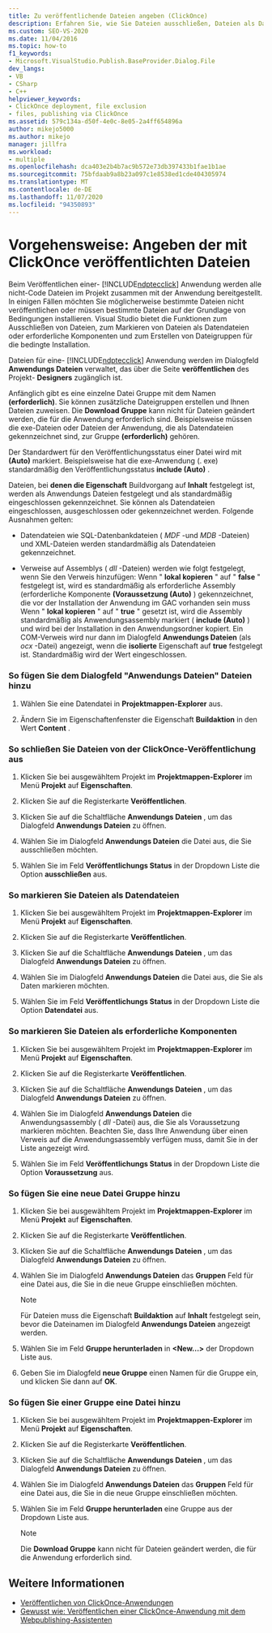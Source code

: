 ```yaml
---
title: Zu veröffentlichende Dateien angeben (ClickOnce)
description: Erfahren Sie, wie Sie Dateien ausschließen, Dateien als Datendateien oder Voraussetzungen markieren und Gruppen für die bedingte Installation einer ClickOnce-Anwendung erstellen.
ms.custom: SEO-VS-2020
ms.date: 11/04/2016
ms.topic: how-to
f1_keywords:
- Microsoft.VisualStudio.Publish.BaseProvider.Dialog.File
dev_langs:
- VB
- CSharp
- C++
helpviewer_keywords:
- ClickOnce deployment, file exclusion
- files, publishing via ClickOnce
ms.assetid: 579c134a-d50f-4e0c-8e05-2a4ff654896a
author: mikejo5000
ms.author: mikejo
manager: jillfra
ms.workload:
- multiple
ms.openlocfilehash: dca403e2b4b7ac9b572e73db397433b1fae1b1ae
ms.sourcegitcommit: 75bfdaab9a8b23a097c1e8538ed1cde404305974
ms.translationtype: MT
ms.contentlocale: de-DE
ms.lasthandoff: 11/07/2020
ms.locfileid: "94350893"
---
```

# <a name="how-to-specify-which-files-are-published-by-clickonce"></a>Vorgehensweise: Angeben der mit ClickOnce veröffentlichten Dateien
Beim Veröffentlichen einer- [!INCLUDE[ndptecclick](../deployment/includes/ndptecclick_md.md)] Anwendung werden alle nicht-Code Dateien im Projekt zusammen mit der Anwendung bereitgestellt. In einigen Fällen möchten Sie möglicherweise bestimmte Dateien nicht veröffentlichen oder müssen bestimmte Dateien auf der Grundlage von Bedingungen installieren. Visual Studio bietet die Funktionen zum Ausschließen von Dateien, zum Markieren von Dateien als Datendateien oder erforderliche Komponenten und zum Erstellen von Dateigruppen für die bedingte Installation.

 Dateien für eine- [!INCLUDE[ndptecclick](../deployment/includes/ndptecclick_md.md)] Anwendung werden im Dialogfeld **Anwendungs Dateien** verwaltet, das über die Seite **veröffentlichen** des Projekt- **Designers** zugänglich ist.

 Anfänglich gibt es eine einzelne Datei Gruppe mit dem Namen **(erforderlich)**. Sie können zusätzliche Dateigruppen erstellen und Ihnen Dateien zuweisen. Die **Download Gruppe** kann nicht für Dateien geändert werden, die für die Anwendung erforderlich sind. Beispielsweise müssen die exe-Dateien oder Dateien der Anwendung, die als Datendateien gekennzeichnet sind, zur Gruppe **(erforderlich)** gehören.

 Der Standardwert für den Veröffentlichungsstatus einer Datei wird mit **(Auto)** markiert. Beispielsweise hat die exe-Anwendung (. exe) standardmäßig den Veröffentlichungsstatus **include (Auto)** .

 Dateien, bei **denen die Eigenschaft** Buildvorgang auf **Inhalt** festgelegt ist, werden als Anwendungs Dateien festgelegt und als standardmäßig eingeschlossen gekennzeichnet. Sie können als Datendateien eingeschlossen, ausgeschlossen oder gekennzeichnet werden. Folgende Ausnahmen gelten:

- Datendateien wie SQL-Datenbankdateien ( *MDF* -und *MDB* -Dateien) und XML-Dateien werden standardmäßig als Datendateien gekennzeichnet.

- Verweise auf Assemblys ( *dll* -Dateien) werden wie folgt festgelegt, wenn Sie den Verweis hinzufügen: Wenn " **lokal kopieren** " auf " **false** " festgelegt ist, wird es standardmäßig als erforderliche Assembly (erforderliche Komponente **(Voraussetzung (Auto)** ) gekennzeichnet, die vor der Installation der Anwendung im GAC vorhanden sein muss Wenn " **lokal kopieren** " auf " **true** " gesetzt ist, wird die Assembly standardmäßig als Anwendungsassembly markiert ( **include (Auto)** ) und wird bei der Installation in den Anwendungsordner kopiert. Ein COM-Verweis wird nur dann im Dialogfeld **Anwendungs Dateien** (als *ocx* -Datei) angezeigt, wenn die **isolierte** Eigenschaft auf **true** festgelegt ist. Standardmäßig wird der Wert eingeschlossen.

### <a name="to-add-files-to-the-application-files-dialog-box"></a>So fügen Sie dem Dialogfeld "Anwendungs Dateien" Dateien hinzu

1. Wählen Sie eine Datendatei in **Projektmappen-Explorer** aus.

2. Ändern Sie im Eigenschaftenfenster die Eigenschaft **Buildaktion** in den Wert **Content** .

### <a name="to-exclude-files-from-clickonce-publishing"></a>So schließen Sie Dateien von der ClickOnce-Veröffentlichung aus

1. Klicken Sie bei ausgewähltem Projekt im **Projektmappen-Explorer** im Menü **Projekt** auf **Eigenschaften**.

2. Klicken Sie auf die Registerkarte **Veröffentlichen**.

3. Klicken Sie auf die Schaltfläche **Anwendungs Dateien** , um das Dialogfeld **Anwendungs Dateien** zu öffnen.

4. Wählen Sie im Dialogfeld **Anwendungs Dateien** die Datei aus, die Sie ausschließen möchten.

5. Wählen Sie im Feld **Veröffentlichungs Status** in der Dropdown Liste die Option **ausschließen** aus.

### <a name="to-mark-files-as-data-files"></a>So markieren Sie Dateien als Datendateien

1. Klicken Sie bei ausgewähltem Projekt im **Projektmappen-Explorer** im Menü **Projekt** auf **Eigenschaften**.

2. Klicken Sie auf die Registerkarte **Veröffentlichen**.

3. Klicken Sie auf die Schaltfläche **Anwendungs Dateien** , um das Dialogfeld **Anwendungs Dateien** zu öffnen.

4. Wählen Sie im Dialogfeld **Anwendungs Dateien** die Datei aus, die Sie als Daten markieren möchten.

5. Wählen Sie im Feld **Veröffentlichungs Status** in der Dropdown Liste die Option **Datendatei** aus.

### <a name="to-mark-files-as-prerequisites"></a>So markieren Sie Dateien als erforderliche Komponenten

1. Klicken Sie bei ausgewähltem Projekt im **Projektmappen-Explorer** im Menü **Projekt** auf **Eigenschaften**.

2. Klicken Sie auf die Registerkarte **Veröffentlichen**.

3. Klicken Sie auf die Schaltfläche **Anwendungs Dateien** , um das Dialogfeld **Anwendungs Dateien** zu öffnen.

4. Wählen Sie im Dialogfeld **Anwendungs Dateien** die Anwendungsassembly ( *dll* -Datei) aus, die Sie als Voraussetzung markieren möchten. Beachten Sie, dass Ihre Anwendung über einen Verweis auf die Anwendungsassembly verfügen muss, damit Sie in der Liste angezeigt wird.

5. Wählen Sie im Feld **Veröffentlichungs Status** in der Dropdown Liste die Option **Voraussetzung** aus.

### <a name="to-add-a-new-file-group"></a>So fügen Sie eine neue Datei Gruppe hinzu

1. Klicken Sie bei ausgewähltem Projekt im **Projektmappen-Explorer** im Menü **Projekt** auf **Eigenschaften**.

2. Klicken Sie auf die Registerkarte **Veröffentlichen**.

3. Klicken Sie auf die Schaltfläche **Anwendungs Dateien** , um das Dialogfeld **Anwendungs Dateien** zu öffnen.

4. Wählen Sie im Dialogfeld **Anwendungs Dateien** das **Gruppen** Feld für eine Datei aus, die Sie in die neue Gruppe einschließen möchten.

    > [!NOTE]
    > Für Dateien muss die Eigenschaft **Buildaktion** auf **Inhalt** festgelegt sein, bevor die Dateinamen im Dialogfeld **Anwendungs Dateien** angezeigt werden.

5. Wählen Sie im Feld **Gruppe herunterladen** in **\<New...>** der Dropdown Liste aus.

6. Geben Sie im Dialogfeld **neue Gruppe** einen Namen für die Gruppe ein, und klicken Sie dann auf **OK**.

### <a name="to-add-a-file-to-a-group"></a>So fügen Sie einer Gruppe eine Datei hinzu

1. Klicken Sie bei ausgewähltem Projekt im **Projektmappen-Explorer** im Menü **Projekt** auf **Eigenschaften**.

2. Klicken Sie auf die Registerkarte **Veröffentlichen**.

3. Klicken Sie auf die Schaltfläche **Anwendungs Dateien** , um das Dialogfeld **Anwendungs Dateien** zu öffnen.

4. Wählen Sie im Dialogfeld **Anwendungs Dateien** das **Gruppen** Feld für eine Datei aus, die Sie in die neue Gruppe einschließen möchten.

5. Wählen Sie im Feld **Gruppe herunterladen** eine Gruppe aus der Dropdown Liste aus.

    > [!NOTE]
    > Die **Download Gruppe** kann nicht für Dateien geändert werden, die für die Anwendung erforderlich sind.

## <a name="see-also"></a>Weitere Informationen
- [Veröffentlichen von ClickOnce-Anwendungen](../deployment/publishing-clickonce-applications.md)
- [Gewusst wie: Veröffentlichen einer ClickOnce-Anwendung mit dem Webpublishing-Assistenten](../deployment/how-to-publish-a-clickonce-application-using-the-publish-wizard.md)